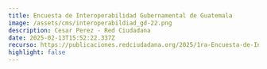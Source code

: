 ```yaml
---
title: Encuesta de Interoperabilidad Gubernamental de Guatemala
image: /assets/cms/interoperabildiad_gd-22.png
description: Cesar Perez - Red Ciudadana
date: 2025-02-13T15:52:22.337Z
recurso: https://publicaciones.redciudadana.org/2025/1ra-Encuesta-de-Interoperabilidad-Gubernamental-de-Guatemala.pdf
highlight: false
---
```

